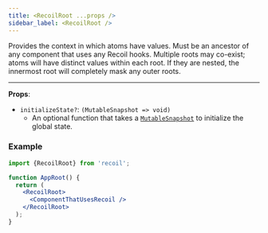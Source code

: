 ```yaml
---
title: <RecoilRoot ...props />
sidebar_label: <RecoilRoot />
---
```


Provides the context in which atoms have values. Must be an ancestor of any component that uses any Recoil hooks. Multiple roots may co-exist; atoms will have distinct values within each root. If they are nested, the innermost root will completely mask any outer roots.

---

**Props**:
- `initializeState?`: `(MutableSnapshot => void)`
  - An optional function that takes a [`MutableSnapshot`](/docs/api-reference/core/Snapshot#Transforming_Snapshots) to initialize the global state.


### Example

```jsx
import {RecoilRoot} from 'recoil';

function AppRoot() {
  return (
    <RecoilRoot>
      <ComponentThatUsesRecoil />
    </RecoilRoot>
  );
}
```
